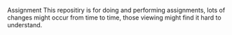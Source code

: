 Assignment
This repositiry is for doing and performing assignments, lots of changes might occur from time to time, those viewing might find it hard to understand.
